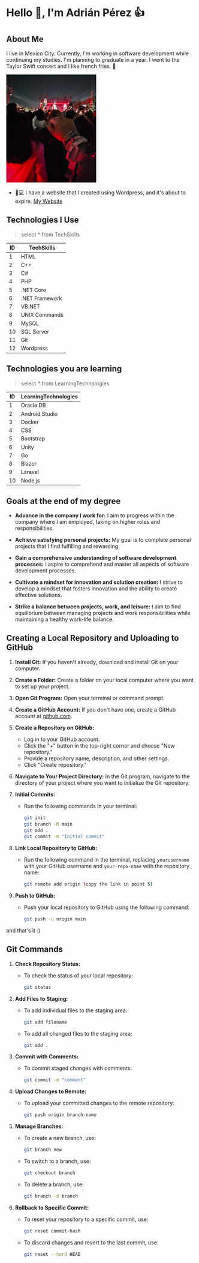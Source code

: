# Hello 👋, I'm Adrián Pérez 👍

## About Me
I live in Mexico City. Currently, I'm working in software development while continuing my studies. I'm planning to graduate in a year. I went to the Taylor Swift concert and I like french fries. 🥔

![Guindo](image.png)

- 👨💻 I have a website that I created using Wordpress, and it's about to expire. [My Website](https://adrianpf.me)


## Technologies I Use
> select * from TechSkills

| ID | TechSkills                      |
|----|---------------------------------|
| 1  | HTML                            |
| 2  | C++                             |
| 3  | C#                              |
| 4  | PHP                             |
| 5  | .NET Core                       |
| 6  | .NET Framework                  |
| 7  | VB.NET                          |
| 8  | UNIX Commands                   |
| 9  | MySQL                           |
| 10 | SQL Server                      |
| 11 | Git                             |
| 12 | Wordpress                       |

## Technologies you are learning
> select * from LearningTechnologies

| ID |LearningTechnologies             |
|----|---------------------------------|
| 1  | Oracle DB                       |
| 2  | Android Studio                  |
| 3  | Docker                          |
| 4  | CSS                             |
| 5  | Bootstrap                       |
| 6  | Unity                           |
| 7  | Go                              |
| 8  | Blazor                          |
| 9  | Laravel                         |
| 10 | Node.js                         |

## Goals at the end of my degree

- **Advance in the company I work for:** I aim to progress within the company where I am employed, taking on higher roles and responsibilities.

- **Achieve satisfying personal projects:** My goal is to complete personal projects that I find fulfilling and rewarding.

- **Gain a comprehensive understanding of software development processes:** I aspire to comprehend and master all aspects of software development processes.

- **Cultivate a mindset for innovation and solution creation:** I strive to develop a mindset that fosters innovation and the ability to create effective solutions.

- **Strike a balance between projects, work, and leisure:** I aim to find equilibrium between managing projects and work responsibilities while maintaining a healthy work-life balance.

## Creating a Local Repository and Uploading to GitHub

1. **Install Git:** If you haven't already, download and install Git on your computer.

2. **Create a Folder:** Create a folder on your local computer where you want to set up your project.

3. **Open Git Program:** Open your terminal or command prompt.

4. **Create a GitHub Account:** If you don't have one, create a GitHub account at [github.com](https://github.com).

5. **Create a Repository on GitHub:**
   - Log in to your GitHub account.
   - Click the "+" button in the top-right corner and choose "New repository."
   - Provide a repository name, description, and other settings.
   - Click "Create repository."

6. **Navigate to Your Project Directory:** In the Git program, navigate to the directory of your project where you want to initialize the Git repository.

7. **Initial Commits:**
   - Run the following commands in your terminal:
   
     ```sh
     git init
     git branch -M main
     git add .
     git commit -m "Initial commit"
     ```

8. **Link Local Repository to GitHub:**
   - Run the following command in the terminal, replacing `yourusername` with your GitHub username and `your-repo-name` with the repository name:
   
     ```sh
     git remote add origin (copy the link in point 5)
     ```

9. **Push to GitHub:**
   - Push your local repository to GitHub using the following command:
   
     ```sh
     git push -u origin main
     ```

and that's it :)

## Git Commands

1. **Check Repository Status:**
   - To check the status of your local repository:
     ```sh
     git status
     ```

2. **Add Files to Staging:**
   - To add individual files to the staging area:
     ```sh
     git add filename
     ```
   - To add all changed files to the staging area:
     ```sh
     git add .
     ```

3. **Commit with Comments:**
   - To commit staged changes with comments:
     ```sh
     git commit -m "comment"
     ```

4. **Upload Changes to Remote:**
   - To upload your committed changes to the remote repository:
     ```sh
     git push origin branch-name
     ```

5. **Manage Branches:**
   - To create a new branch, use:
     ```sh
     git branch new
     ```
   - To switch to a branch, use:
     ```sh
     git checkout branch
     ```
   - To delete a branch, use:
     ```sh
     git branch -d branch
     ```

6. **Rollback to Specific Commit:**
   - To reset your repository to a specific commit, use:
     ```sh
     git reset commit-hash
     ```
   - To discard changes and revert to the last commit, use:
     ```sh
     git reset --hard HEAD
     ```
